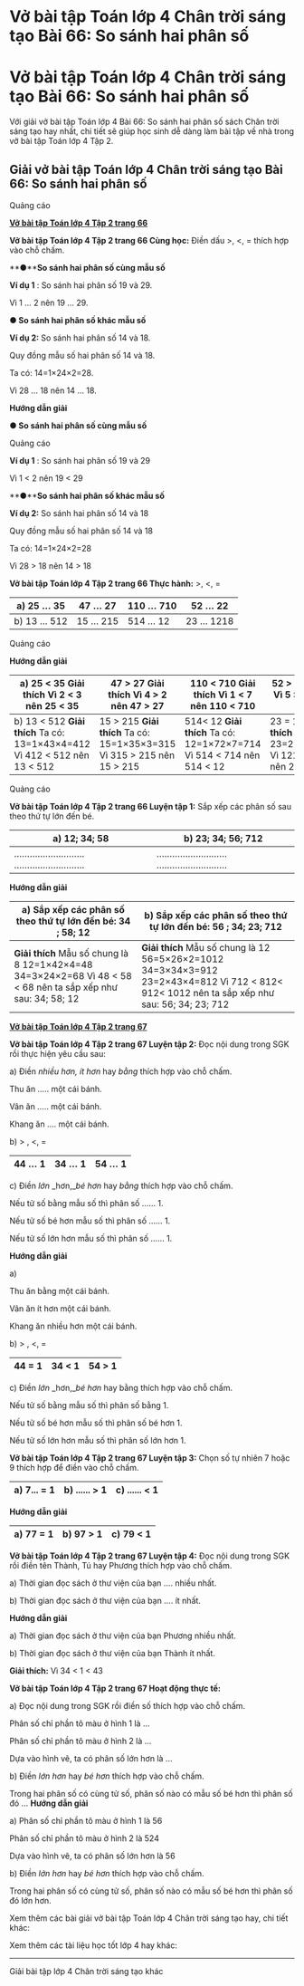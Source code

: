 # Vở bài tập Toán lớp 4 Chân trời sáng tạo Bài 66: So sánh hai phân số

# Vở bài tập Toán lớp 4 Chân trời sáng tạo Bài 66: So sánh hai phân số

Với giải vở bài tập Toán lớp 4 Bài 66: So sánh hai phân số sách Chân trời sáng tạo hay nhất, chi tiết sẽ giúp học sinh dễ dàng làm bài tập về nhà trong vở bài tập Toán lớp 4 Tập 2.

## Giải vở bài tập Toán lớp 4 Chân trời sáng tạo Bài 66: So sánh hai phân số

Quảng cáo

[**Vở bài tập Toán lớp 4 Tập 2 trang 66**](https://vietjack.com/vbt-toan-4-ct/vbt-toan-lop-4-tap-2-trang-66-chan-troi.jsp)

**Vở bài tập Toán lớp 4 Tập 2 trang 66 Cùng học:** Điền dấu >, <, = thích hợp vào chỗ chấm.

**●****So sánh hai phân số cùng mẫu số**

**Ví dụ 1** : So sánh hai phân số 19 và 29.

Vì 1 … 2 nên 19 … 29.

**● So sánh hai phân số khác mẫu số**

**Ví dụ 2:** So sánh hai phân số 14 và 18.

Quy đồng mẫu số hai phân số 14 và 18.

Ta có: 14=1×24×2=28.

Vì 28 … 18 nên 14 … 18.

**Hướng dẫn giải**

**● So sánh hai phân số cùng mẫu số**

Quảng cáo

**Ví dụ 1** : So sánh hai phân số 19 và 29

Vì 1 < 2 nên 19 < 29

**●****So sánh hai phân số khác mẫu số**

**Ví dụ 2:** So sánh hai phân số 14 và 18

Quy đồng mẫu số hai phân số 14 và 18

Ta có: 14=1×24×2=28

Vì 28 > 18 nên 14 > 18

**Vở bài tập Toán lớp 4 Tập 2 trang 66 Thực hành:** >, <, =

a) 25 … 35 |  47 … 27 |  110 … 710 |  52 … 22  
---|---|---|---  
b) 13 … 512 |  15 … 215 |  514 … 12 |  23 … 1218  
  
Quảng cáo

**Hướng dẫn giải**

a) 25 < 35 **Giải thích** Vì 2 < 3 nên 25 < 35 |  47 > 27 **Giải thích** Vì 4 > 2 nên 47 > 27 |  110 < 710 **Giải thích** Vì 1 < 7 nên 110 < 710 |  52 > 22 **Giải thích** Vì 5 > 2 nên 52 > 22  
---|---|---|---  
b) 13 < 512 **Giải thích** Ta có: 13=1×43×4=412 Vì 412 < 512 nên 13 < 512 |  15 > 215 **Giải thích** Ta có: 15=1×35×3=315 Vì 315 > 215 nên 15 > 215 |  514< 12 **Giải thích** Ta có: 12=1×72×7=714 Vì 514 < 714 nên  514 < 12 |  23 = 1218 **Giải thích** Ta có: 23=2×63×6=1218 Vì 1218 = 1218 nên  23 = 1218  
  
Quảng cáo

**Vở bài tập Toán lớp 4 Tập 2 trang 66 Luyện tập 1:** Sắp xếp các phân số sau theo thứ tự lớn đến bé.

a) 12; 34; 58 | b) 23; 34; 56; 712  
---|---  
……………………… ……………………… |  ……………………… ………………………  
  
**Hướng dẫn giải**

a) Sắp xếp các phân số theo thứ tự lớn đến bé: 34 ; 58; 12 | b) Sắp xếp các phân số theo thứ tự lớn đến bé: 56 ; 34; 23; 712  
---|---  
**Giải thích** Mẫu số chung là 8 12=1×42×4=48 34=3×24×2=68 Vì 48 < 58 < 68 nên ta sắp xếp như sau: 34; 58; 12 |  **Giải thích** Mẫu số chung là 12 56=5×26×2=1012 34=3×34×3=912 23=2×43×4=812 Vì 712 < 812< 912< 1012 nên ta sắp xếp như sau: 56; 34; 23; 712  
  
[**Vở bài tập Toán lớp 4 Tập 2 trang 67**](https://vietjack.com/vbt-toan-4-ct/vbt-toan-lop-4-tap-2-trang-67-chan-troi.jsp)

**Vở bài tập Toán lớp 4 Tập 2 trang 67 Luyện tập 2:** Đọc nội dung trong SGK rồi thực hiện yêu cầu sau:

a) Điền _nhiều hơn, ít hơn_ hay _bằng_ thích hợp vào chỗ chấm. 

Thu ăn ….. một cái bánh.

Vân ăn ….. một cái bánh.

Khang ăn …. một cái bánh.

b) > , <, =

44 … 1 |  34 … 1 |  54 … 1  
---|---|---  
  
c) Điền _lớn_ _hơn,__bé_ _hơn_ hay _bằng_ thích hợp vào chỗ chấm.

Nếu tử số bằng mẫu số thì phân số …… 1.

Nếu tử số bé hơn mẫu số thì phân số …… 1.

Nếu tử số lớn hơn mẫu số thì phân số …… 1.

**Hướng dẫn giải**

a) 

Thu ăn bằng một cái bánh.

Vân ăn ít hơn một cái bánh.

Khang ăn nhiều hơn một cái bánh.

b) > , <, =

44 = 1 |  34 < 1 |  54 > 1  
---|---|---  
  
c) Điền _lớn_ _hơn,__bé_ _hơn_ hay bằng thích hợp vào chỗ chấm.

Nếu tử số bằng mẫu số thì phân số bằng 1.

Nếu tử số bé hơn mẫu số thì phân số bé hơn 1.

Nếu tử số lớn hơn mẫu số thì phân số lớn hơn 1.

**Vở bài tập Toán lớp 4 Tập 2 trang 67 Luyện tập 3:** Chọn số tự nhiên 7 hoặc 9 thích hợp để điền vào chỗ chấm.

a) 7... = 1 |  b) ...... > 1 |  c) ...... < 1  
---|---|---  
  
**Hướng dẫn giải**

a) 77 = 1 |  b) 97 > 1 |  c) 79 < 1  
---|---|---  
  
**Vở bài tập Toán lớp 4 Tập 2 trang 67 Luyện tập 4:** Đọc nội dung trong SGK rồi điền tên Thành, Tú hay Phương thích hợp vào chỗ chấm.

a) Thời gian đọc sách ở thư viện của bạn …. nhiều nhất.

b) Thời gian đọc sách ở thư viện của bạn …. ít nhất.

**Hướng dẫn giải**

a) Thời gian đọc sách ở thư viện của bạn Phương nhiều nhất.

b) Thời gian đọc sách ở thư viện của bạn Thành ít nhất.

**Giải thích:** Vì 34 < 1 < 43

**Vở bài tập Toán lớp 4 Tập 2 trang 67 Hoạt động thực tế:**

a) Đọc nội dung trong SGK rồi điền số thích hợp vào chỗ chấm.

Phân số chỉ phần tô màu ở hình 1 là ...

Phân số chỉ phần tô màu ở hình 2 là ...

Dựa vào hình vẽ, ta có phân số lớn hơn là ...

b) Điền _lớn hơn_ hay _bé hơn_ thích hợp vào chỗ chấm.

Trong hai phân số có cùng tử số, phân số nào có mẫu số bé hơn thì phân số đó ... **Hướng dẫn giải**

a) Phân số chỉ phần tô màu ở hình 1 là 56

Phân số chỉ phần tô màu ở hình 2 là 524

Dựa vào hình vẽ, ta có phân số lớn hơn là 56

b) Điền _lớn hơn_ hay _bé hơn_ thích hợp vào chỗ chấm.

Trong hai phân số có cùng tử số, phân số nào có mẫu số bé hơn thì phân số đó lớn hơn.

Xem thêm các bài giải vở bài tập Toán lớp 4 Chân trời sáng tạo hay, chi tiết khác:

Xem thêm các tài liệu học tốt lớp 4 hay khác:

* * *

Giải bài tập lớp 4 Chân trời sáng tạo khác
